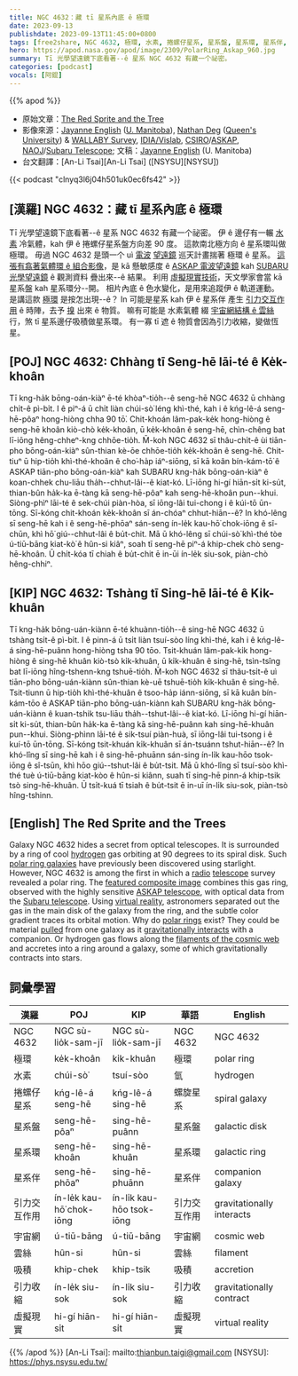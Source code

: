 ```yaml
---
title: NGC 4632：藏 tī 星系內底 ê 極環
date: 2023-09-13
publishdate: 2023-09-13T11:45:00+0800
tags: [free2share, NGC 4632, 極環, 水素, 捲螺仔星系, 星系盤, 星系環, 星系伴, 引力交互作用, 宇宙網結構, 雲絲, 吸積, 引力收縮, 虛擬現實]
hero: https://apod.nasa.gov/apod/image/2309/PolarRing_Askap_960.jpg
summary: Tī 光學望遠鏡下底看著--ê 星系 NGC 4632 有藏一个祕密。
categories: [podcast]
vocals: [阿錕]
---
```


{{% apod %}}

- 原始文章：[The Red Sprite and the Tree](https://apod.nasa.gov/apod/ap230913.html)
- 影像來源：[Jayanne English](https://jayannecosmoscanvas.wordpress.com) ([U. Manitoba](https://umanitoba.ca/science/physics-and-astronomy)), [Nathan Deg](https://nathandeg.com) ([Queen's University](https://www.queensu.ca/physics/)) & [WALLABY Survey](https://wallaby-survey.org/), [IDIA/Vislab](https://vislab.idia.ac.za/), [CSIRO](https://www.csiro.au/)/[ASKAP](https://www.csiro.au/en/about/facilities-collections/ATNF/ASKAP-radio-telescope/), [NAOJ](https://www.nao.ac.jp/)/[Subaru Telescope](https://subarutelescope.org/); 文稿：[Jayanne English](http://www2.physics.umanitoba.ca/u/english/) (U. Manitoba)
- 台文翻譯：[An-Li Tsai][An-Li Tsai] ([NSYSU][NSYSU])

{{< podcast "clnyq3l6j04h501uk0ec6fs42" >}}

## [漢羅] NGC 4632：藏 tī 星系內底 ê 極環
Tī 光學望遠鏡下底看著--ê 星系 NGC 4632 有藏一个祕密。
伊 ê 邊仔有一輾 [水素][hydrogen] 冷氣體，kah 伊 ê 捲螺仔星系盤方向差 90 度。
這款南北極方向 ê 星系環叫做極環。
毋過 NGC 4632 是頭一个 uì [電波][radio] [望遠鏡][telescope] 巡天計畫揣著 極環 ê 星系。
[這張有翕著氣體環 ê 組合影像][featured composite image]，是 kā 懸敏感度 ê [ASKAP 電波望遠鏡][ASKAP telescope] kah [SUBARU 光學望遠鏡][Subaru telescope] ê 觀測資料 疊出來--ê 結果。
利用 [虛擬現實技術][virtual reality]，天文學家會當 kā 星系盤 kah 星系環分--開。
相片內底 ê 色水變化，是用來追蹤伊 ê 軌道運動。
是講這款 [極環][polar rings] 是按怎出現--ê？
In 可能是星系 kah 伊 ê 星系伴 產生 [引力交互作用][gravitationally interacts] ê 時陣，去予 [搝][pulled] 出來 ê 物質。
嘛有可能是 水素氣體 綴 [宇宙網結構 ê 雲絲][filaments of the cosmic web] 行，煞 tī 星系邊仔吸積做星系環。
有一寡 tī 遮 ê 物質會因為引力收縮，變做恆星。

## [POJ] NGC 4632: Chhàng tī Seng-hē lāi-té ê Ke̍k-khoân
Tī kng-ha̍k bōng-oán-kiàⁿ ē-té khòaⁿ-tio̍h--ê seng-hē NGC 4632 ū chhàng chi̍t-ê pì-bi̍t.
I ê piⁿ-á ū chi̍t liàn chúi-sò͘ léng khì-thé, kah i ê kńg-lê-á seng-hē-pôaⁿ hong-hiòng chha 90 tō͘.
Chit-khoán lâm-pak-ke̍k hong-hiòng ê seng-hē khoân kiò-chò ke̍k-khoân, ū ke̍k-khoân ê seng-hē, chìn-chêng bat lī-iōng hêng-chheⁿ-kng chhōe-tio̍h.
M̄-koh NGC 4632 sī thâu-chi̍t-ê ùi tiān-pho bōng-oán-kiàⁿ sûn-thian kè-ōe chhōe-tio̍h ke̍k-khoân ê seng-hē.
Chit-tiuⁿ ū hip-tio̍h khì-thé-khoân ê cho͘-ha̍p iáⁿ-siōng, sī kā koân bín-kám-tō͘ ê ASKAP tiān-pho bōng-oán-kiàⁿ kah SUBARU kng-ha̍k bōng-oán-kiàⁿ ê koan-chhek chu-liāu tha̍h--chhut-lâi--ê kiat-kó.
Lī-iōng hi-gí hiān-si̍t ki-su̍t, thian-bûn ha̍k-ka ē-tàng kā seng-hē-pôaⁿ kah seng-hē-khoân pun--khui.
Siòng-phìⁿ lāi-té ê sek-chúi piàn-hòa, sī iōng-lâi tui-chong i ê kúi-tō ūn-tōng.
Sī-kóng chit-khoán ke̍k-khoân sī án-chóaⁿ chhut-hiān--ê?
In khó-lêng sī seng-hē kah i ê seng-hē-phōaⁿ sán-seng ín-le̍k kau-hō͘ chok-iōng ê sî-chūn, khì hō͘ giú--chhut-lâi ê bu̍t-chit.
Mā ū khó-lêng sī chúi-sò͘ khì-thé tòe ú-tiū-bāng kiat-kò͘ ê hûn-si kiâⁿ, soah tī seng-hē piⁿ-á khip-chek chò seng-hē-khoân.
Ū chi̍t-kóa tī chiah ê bu̍t-chit ē in-ūi ín-le̍k siu-sok, piàn-chò hêng-chhiⁿ.

## [KIP] NGC 4632: Tshàng tī Sing-hē lāi-té ê Ki̍k-khuân
Tī kng-ha̍k bōng-uán-kiànn ē-té khuànn-tio̍h--ê sing-hē NGC 4632 ū tshàng tsi̍t-ê pì-bi̍t.
I ê pinn-á ū tsi̍t liàn tsuí-sòo líng khì-thé, kah i ê kńg-lê-á sing-hē-puânn hong-hiòng tsha 90 tōo.
Tsit-khuán lâm-pak-ki̍k hong-hiòng ê sing-hē khuân kiò-tsò ki̍k-khuân, ū ki̍k-khuân ê sing-hē, tsìn-tsîng bat lī-iōng hîng-tshenn-kng tshuē-tio̍h.
M̄-koh NGC 4632 sī thâu-tsi̍t-ê uì tiān-pho bōng-uán-kiànn sûn-thian kè-uē tshuē-tio̍h ki̍k-khuân ê sing-hē.
Tsit-tiunn ū hip-tio̍h khì-thé-khuân ê tsoo-ha̍p iánn-siōng, sī kā kuân bín-kám-tōo ê ASKAP tiān-pho bōng-uán-kiànn kah SUBARU kng-ha̍k bōng-uán-kiànn ê kuan-tshik tsu-liāu tha̍h--tshut-lâi--ê kiat-kó.
Lī-iōng hi-gí hiān-si̍t ki-su̍t, thian-bûn ha̍k-ka ē-tàng kā sing-hē-puânn kah sing-hē-khuân pun--khui.
Siòng-phìnn lāi-té ê sik-tsuí piàn-huà, sī iōng-lâi tui-tsong i ê kuí-tō ūn-tōng.
Sī-kóng tsit-khuán ki̍k-khuân sī án-tsuánn tshut-hiān--ê?
In khó-lîng sī sing-hē kah i ê sing-hē-phuānn sán-sing ín-li̍k kau-hōo tsok-iōng ê sî-tsūn, khì hōo giú--tshut-lâi ê bu̍t-tsit.
Mā ū khó-lîng sī tsuí-sòo khì-thé tuè ú-tiū-bāng kiat-kòo ê hûn-si kiânn, suah tī sing-hē pinn-á khip-tsik tsò sing-hē-khuân.
Ū tsi̍t-kuá tī tsiah ê bu̍t-tsit ē in-uī ín-li̍k siu-sok, piàn-tsò hîng-tshinn.

## [English] The Red Sprite and the Trees
Galaxy NGC 4632 hides a secret from optical telescopes.
It is surrounded by a ring of cool [hydrogen][hydrogen] gas orbiting at 90 degrees to its spiral disk.
Such [polar ring galaxies][polar ring galaxies] have previously been discovered using starlight.
However, NGC 4632 is among the first in which a [radio][radio] [telescope][telescope] survey revealed a polar ring.
The [featured composite image][featured composite image] combines this gas ring, observed with the highly sensitive [ASKAP telescope][ASKAP telescope], with optical data from the [Subaru telescope][Subaru telescope].
Using [virtual reality][virtual reality], astronomers separated out the gas in the main disk of the galaxy from the ring, and the subtle color gradient traces its orbital motion.
Why do [polar rings][polar rings] exist?
They could be material [pulled][pulled] from one galaxy as it [gravitationally interacts][gravitationally interacts] with a companion.
Or hydrogen gas flows along the [filaments of the cosmic web][filaments of the cosmic web] and accretes into a ring around a galaxy, some of which gravitationally contracts into stars.

## 詞彙學習

|漢羅|POJ|KIP|華語|English|
|-|-|-|-|-|
|NGC 4632|NGC sù-lio̍k-sam-jī|NGC sù-lio̍k-sam-jī|NGC 4632|NGC 4632|
|極環|ke̍k-khoân|ki̍k-khuân|極環|polar ring|
|水素|chúi-sò͘|tsuí-sòo|氫|hydrogen|
|捲螺仔星系|kńg-lê-á seng-hē|kńg-lê-á sing-hē|螺旋星系|spiral galaxy|
|星系盤|seng-hē-pôaⁿ|sing-hē-puânn|星系盤|galactic disk|
|星系環|seng-hē-khoân|sing-hē-khuân|星系環|galactic ring|
|星系伴|seng-hē-phōaⁿ|sing-hē-phuānn|星系伴|companion galaxy|
|引力交互作用|ín-le̍k kau-hō͘ chok-iōng|ín-li̍k kau-hōo tsok-iōng|引力交互作用|gravitationally interacts|
|宇宙網|ú-tiū-bāng|ú-tiū-bāng|宇宙網|cosmic web|
|雲絲|hûn-si|hûn-si|雲絲|filament|
|吸積|khip-chek|khip-tsik|吸積|accretion|
|引力收縮|ín-le̍k siu-sok|ín-li̍k siu-sok|引力收縮|gravitationally contract|
|虛擬現實|hi-gí hiān-si̍t|hi-gí hiān-si̍t|虛擬現實|virtual reality|

{{% /apod %}}
[An-Li Tsai]: mailto:thianbun.taigi@gmail.com
[NSYSU]: https://phys.nsysu.edu.tw/

[copyright]: https://apod.nasa.gov/apod/fap/lib/about_apod.html#srapply
[License]: https://creativecommons.org/licenses/by/2.0/

[hydrogen]:https://periodic.lanl.gov/1.shtml
[polar ring galaxies]:https://apod.nasa.gov/apod/ap990510.html
[radio]:https://science.nasa.gov/ems/05_radiowaves
[telescope]:https://public.nrao.edu/telescopes/radio-telescopes/
[featured composite image]:https://youtu.be/dkMr-D2719w
[ASKAP telescope]:https://www.csiro.au/en/about/facilities-collections/atnf/askap-radio-telescope
[Subaru telescope]:https://subarutelescope.org/
[virtual reality]:https://images.nasa.gov/details/ARC-1992-AC89-0437-6
[polar rings]:https://en.wikipedia.org/wiki/Polar-ring_galaxy
[pulled]:https://www.rover.com/blog/wp-content/uploads/dog-playing-tug.jpg
[gravitationally interacts]:https://apod.nasa.gov/apod/ap190811.html
[filaments of the cosmic web]:https://www.youtube.com/watch?v=c-H3WzaewdY
